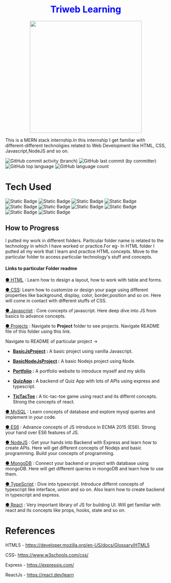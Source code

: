 <h1 align=center style="color:blue">Triweb Learning</h1>
<p align=center>
<img src='https://media.licdn.com/dms/image/D4D16AQGbf5g_8XNZCQ/profile-displaybackgroundimage-shrink_200_800/0/1693924431786?e=2147483647&v=beta&t=ByWCen4aZ6-PFVaUVwjl4ZoHc6a0CLd8YAJIjXA2uP0' width='350px'>
</p>
                                                    
This is a MERN stack internship.In this internship I get familiar with different-different technoligies related to Web Development like HTML, CSS, Javascript,NodeJS and so on.

![GitHub commit activity (branch)](https://img.shields.io/github/commit-activity/t/Faiz0developer/Triweb-Learning)
![GitHub last commit (by committer)](https://img.shields.io/github/last-commit/Faiz0developer/Triweb-Learning)
![GitHub top language](https://img.shields.io/github/languages/top/Faiz0developer/Triweb-Learning?color=%237F1D1D)
![GitHub language count](https://img.shields.io/github/languages/count/Faiz0developer/Triweb-Learning?color=%2314532D)



# Tech Used

![Static Badge](https://img.shields.io/badge/html-white?logo=html5)
![Static Badge](https://img.shields.io/badge/css3-green?logo=css3)
![Static Badge](https://img.shields.io/badge/Javascript-%23881337?logo=javascript)
![Static Badge](https://img.shields.io/badge/React-%23164E63?logo=react)
![Static Badge](https://img.shields.io/badge/typescript-%230C4A6E?logo=typescript)
![Static Badge](https://img.shields.io/badge/mongodb-%2378350F?logo=mongodb)
![Static Badge](https://img.shields.io/badge/nodejs-%23701A75)
![Static Badge](https://img.shields.io/badge/express-%23365314)
![Static Badge](https://img.shields.io/badge/tailwind%20CSS-%23881337?logo=tailwindcss)
![Static Badge](https://img.shields.io/badge/Bootstrap-%23701A75?logo=tailwindcss)




<h2>How to Progress</h2>

<p>I putted my work in different folders. Particular folder name is related to the technology in which I have worked or practice.For eg- In HTML folder I putted all my work that I learn and practice HTML concepts. Move to the particular folder to access particular technology's stuff and concepts.</p>


<h4>Links to particular Folder readme</h4>

[● HTML](./HTML/README.md) : Learn how to design a layout, how to work with table and forms.

[● CSS](./CSS/README.md): Learn how to customize or design your page using different properties like background, display, color, border,position and so on. Here will come in contact with different stuffs of CSS.

[● Javascript](./Javascript/README.md) : Core concepts of javascript. Here deep dive into JS from basics to advance concepts.

[● Projects](./Projects/README.md) : Navigate to **Project** folder to see projects. Navigate README file of this folder using this link.

Navigate to README of particular project -> 

* **[BasicJsProject](./Projects/BasicJSProject/README.md) :** A basic project using vanilla Javascript. 
  
*  **[BasicNodeJsProject](./Projects/BasicNodeJSProject/README.md) :** A basic Nodejs project using Node.

* **[Portfolio](./Projects/portfolio/README.md) :** A portfolio website to introduce myself and my skills

* **[QuizApp](./Projects/QuizApp/README.md) :** A backend of Quiz App with lots of APIs using express and typescript.


* **[TicTacToe](./Projects/TicTacToe/README.md) :** A tic-tac-toe game using react and its differnt concepts. Strong the concepts of react.


[● MySQL](./MySQL/README.md) : Learn concepts of database and explore mysql queries and implement in your code.

[● ES6](./ES6/README.md) : Advance concepts of JS introduce in ECMA 2015 (ES6). Strong your hand over ES6 features of JS.

[● NodeJS](./NodeJS/README.md) : Get your hands into Backend with Express and learn how to create APIs. Here will get different concepts of Nodejs and basic programming. Build your concepts of programming.

[● MongoDB](./MongoDB/README.md) : Connect your backend or project with database using mongoDB. Here will get different queries in mongoDB and learn how to use them.

[● TypeScript](./TypeScript/README.md) : Dive into typescript. Introduce differnt concepts of typescript like interface, union and so on. Also learn how to create backend in typescript and express.

[● React](./React/README.md) : Very important library of JS for building UI. Will get familiar with react and its concepts like props, hooks, state and so on.

# References
HTML5 - https://developer.mozilla.org/en-US/docs/Glossary/HTML5

CSS- https://www.w3schools.com/css/

Express - https://expressjs.com/

ReactJs - https://react.dev/learn
